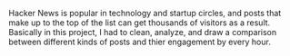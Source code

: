 Hacker News is popular in technology and startup circles, and posts that make up to the top of the list
can get thousands of visitors as a result.
Basically in this project, I had to clean, analyze, and draw a comparison between different kinds of posts and thier engagement by every hour.
